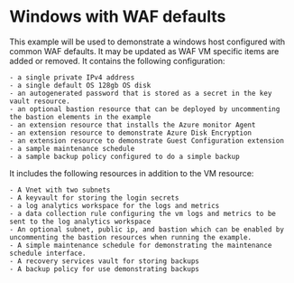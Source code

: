 # Windows with WAF defaults

This example will be used to demonstrate a windows host configured with common WAF defaults. It may be updated as WAF VM specific items are added or removed. It contains the following configuration:

    - a single private IPv4 address 
    - a single default OS 128gb OS disk
    - an autogenerated password that is stored as a secret in the key vault resource.
    - an optional bastion resource that can be deployed by uncommenting the bastion elements in the example
    - an extension resource that installs the Azure monitor Agent
    - an extension resource to demonstrate Azure Disk Encryption
    - an extension resource to demonstrate Guest Configuration extension
    - a sample maintenance schedule
    - a sample backup policy configured to do a simple backup

It includes the following resources in addition to the VM resource:

    - A Vnet with two subnets 
    - A keyvault for storing the login secrets
    - a log analytics workspace for the logs and metrics
    - a data collection rule configuring the vm logs and metrics to be sent to the log analytics workspace
    - An optional subnet, public ip, and bastion which can be enabled by uncommenting the bastion resources when running the example.
    - A simple maintenance schedule for demonstrating the maintenance schedule interface.
    - A recovery services vault for storing backups
    - A backup policy for use demonstrating backups
